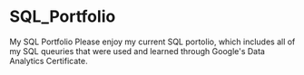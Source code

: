 # SQL_Portfolio
My SQL Portfolio
Please enjoy my current SQL portolio, which includes all of my SQL queuries that were used and learned through Google's Data Analytics Certificate.
